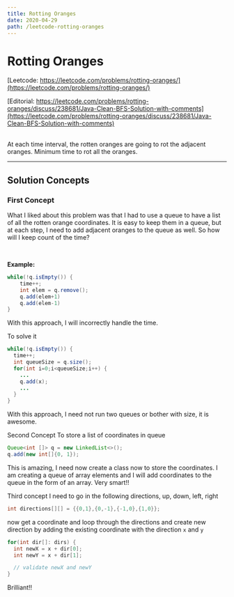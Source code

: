 ```yaml
---
title: Rotting Oranges
date: 2020-04-29
path: /leetcode-rotting-oranges
---
```


# Rotting Oranges

[Leetcode: https://leetcode.com/problems/rotting-oranges/](https://leetcode.com/problems/rotting-oranges/)

[Editorial: https://leetcode.com/problems/rotting-oranges/discuss/238681/Java-Clean-BFS-Solution-with-comments](https://leetcode.com/problems/rotting-oranges/discuss/238681/Java-Clean-BFS-Solution-with-comments)

<br/>
At each time interval, the rotten oranges are going to rot the adjacent oranges. Minimum time to rot all the oranges.

---

## Solution Concepts

### First Concept

What I liked about this problem was that I had to use a queue to have a list of all the rotten orange coordinates. It is easy to keep them in a queue, but at each step, I need to add adjacent oranges to the queue as well. So how will I keep count of the time?

<br/>

**Example:**

```java
while(!q.isEmpty()) {
    time++;
    int elem = q.remove();
    q.add(elem+1)
    q.add(elem-1)
}
```
With this approach, I will incorrectly handle the time.

To solve it
```java
while(!q.isEmpty()) {
  time++;
  int queueSize = q.size();
  for(int i=0;i<queueSize;i++) {
    ...
    q.add(x);
    ...
  }
}
```

With this approach, I need not run two queues or bother with size, it is awesome.

Second Concept
To store a list of coordinates in queue

```java
Queue<int []> q = new LinkedList<>();
q.add(new int[]{0, 1});
```

This is amazing, I need now create a class now to store the coordinates. I am creating a queue of array elements and I will add coordinates to the queue in the form of an array. Very smart!!

Third concept
I need to go in the following directions, up, down, left, right

```java
int directions[][] = {{0,1},{0,-1},{-1,0},{1,0}};
```

now get a coordinate and loop through the directions and create new direction by adding the existing coordinate with the direction `x` and `y`

```java
for(int dir[]: dirs) {
  int newX = x + dir[0];
  int newY = x + dir[1];

  // validate newX and newY
}
```

Brilliant!!

